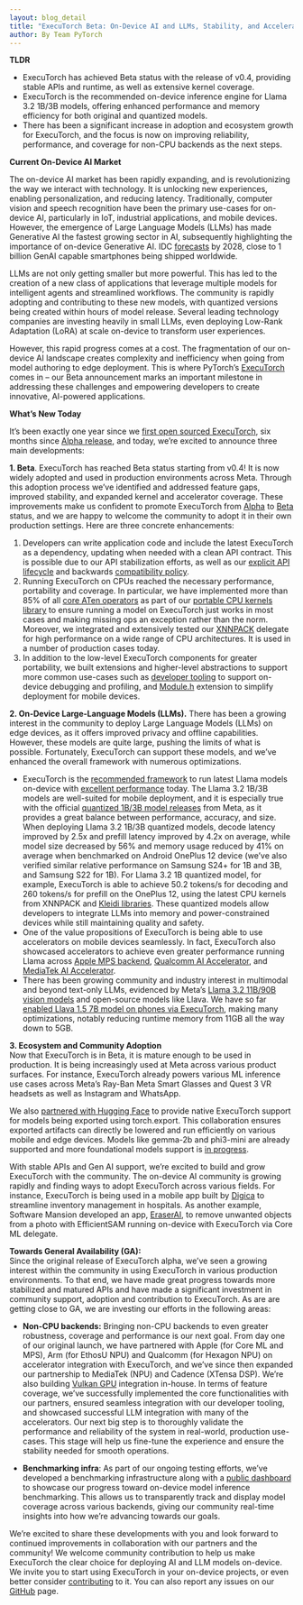 ```yaml
---
layout: blog_detail
title: "ExecuTorch Beta: On-Device AI and LLMs, Stability, and Acceleration with Partners"
author: By Team PyTorch
---
```


**TLDR**

* ExecuTorch has achieved Beta status with the release of v0.4, providing stable APIs and runtime, as well as extensive kernel coverage.  
* ExecuTorch is the recommended on-device inference engine for Llama 3.2 1B/3B models, offering enhanced performance and memory efficiency for both original and quantized models.  
* There has been a significant increase in adoption and ecosystem growth for ExecuTorch, and the focus is now on improving reliability, performance, and coverage for non-CPU backends as the next steps.

**Current On-Device AI Market**

The on-device AI market has been rapidly expanding, and is revolutionizing the way we interact with technology. It is unlocking new experiences, enabling personalization, and reducing latency. Traditionally, computer vision and speech recognition have been the primary use-cases for on-device AI, particularly in IoT, industrial applications, and mobile devices. However, the emergence of Large Language Models (LLMs) has made Generative AI the fastest growing sector in AI, subsequently highlighting the importance of on-device Generative AI. IDC [forecasts](https://www.idc.com/getdoc.jsp?containerId=prUS52478124) by 2028, close to 1 billion GenAI capable smartphones being shipped worldwide.

LLMs are not only getting smaller but more powerful. This has led to the creation of a new class of applications that leverage multiple models for intelligent agents and streamlined workflows. The community is rapidly adopting and contributing to these new models, with quantized versions being created within hours of model release. Several leading technology companies are investing heavily in small LLMs, even deploying Low-Rank Adaptation (LoRA) at scale on-device to transform user experiences.

However, this rapid progress comes at a cost. The fragmentation of our on-device AI landscape creates complexity and inefficiency when going from model authoring to edge deployment. This is where PyTorch’s [ExecuTorch](https://github.com/pytorch/executorch) comes in – our Beta announcement marks an important milestone in addressing these challenges and empowering developers to create innovative, AI-powered applications.

**What’s New Today**

It’s been exactly one year since we [first open sourced ExecuTorch](https://pytorch.org/blog/pytorch-edge/), six months since [Alpha release](https://pytorch.org/blog/executorch-alpha/), and today, we’re excited to announce three main developments: 

**1\. Beta**. ExecuTorch has reached Beta status starting from v0.4\! It is now widely adopted and used in production environments across Meta. Through this adoption process we’ve identified and addressed feature gaps, improved stability, and expanded kernel and accelerator coverage. These improvements make us confident to promote ExecuTorch from [Alpha](https://github.com/pytorch/executorch/releases/tag/v0.2.0) to [Beta](https://github.com/pytorch/executorch/releases/tag/v0.4.0) status, and we are happy to welcome the community to adopt it in their own production settings. Here are three concrete enhancements:  
 

1. Developers can write application code and include the latest ExecuTorch as a dependency, updating when needed with a clean API contract. This is possible due to our API stabilization efforts, as well as our [explicit API lifecycle](https://pytorch.org/executorch/main/api-life-cycle.html) and backwards [compatibility policy](https://github.com/pytorch/executorch/blob/main/runtime/COMPATIBILITY.md).  
2. Running ExecuTorch on CPUs reached the necessary performance, portability and coverage. In particular, we have implemented more than 85% of all [core ATen operators](https://pytorch.org/executorch/main/ir-ops-set-definition.html) as part of our [portable CPU kernels library](https://pytorch.org/executorch/stable/kernel-library-overview.html) to ensure running a model on ExecuTorch just works in most cases and making missing ops an exception rather than the norm. Moreover, we integrated and extensively tested our [XNNPACK](https://pytorch.org/executorch/main/native-delegates-executorch-xnnpack-delegate.html) delegate for high performance on a wide range of CPU architectures. It is used in a number of production cases today.  
3. In addition to the low-level ExecuTorch components for greater portability, we built extensions and higher-level abstractions to support more common use-cases such as [developer tooling](https://pytorch.org/executorch/main/devtools-overview.html) to support on-device debugging and profiling, and [Module.h](https://pytorch.org/executorch/main/extension-module.html) extension to simplify deployment for mobile devices.

**2\. On-Device Large-Language Models (LLMs).** There has been a growing interest in the community to deploy Large Language Models (LLMs) on edge devices, as it offers improved privacy and offline capabilities. However, these models are quite large, pushing the limits of what is possible. Fortunately, ExecuTorch can support these models, and we’ve enhanced the overall framework with numerous optimizations.

- ExecuTorch is the [recommended framework](https://www.llama.com/docs/model-cards-and-prompt-formats/llama3_2/#-inference-with-lightweight-models-) to run latest Llama models on-device with [excellent performance](https://www.llama.com/docs/model-cards-and-prompt-formats/llama3_2/#-inference-with-lightweight-models-) today. The Llama 3.2 1B/3B models are well-suited for mobile deployment, and it is especially true with the official [quantized 1B/3B model releases](https://ai.meta.com/blog/meta-llama-quantized-lightweight-models/) from Meta, as it provides a great balance between performance, accuracy, and size. When deploying Llama 3.2 1B/3B quantized models, decode latency improved by 2.5x and prefill latency improved by 4.2x on average, while model size decreased by 56% and memory usage reduced by 41% on average when benchmarked on Android OnePlus 12 device (we’ve also verified similar relative performance on Samsung S24+ for 1B and 3B, and Samsung S22 for 1B). For Llama 3.2 1B quantized model, for example, ExecuTorch is able to achieve 50.2 tokens/s for decoding and 260 tokens/s for prefill on the OnePlus 12, using the latest CPU kernels from XNNPACK and [Kleidi libraries](https://community.arm.com/arm-community-blogs/b/ai-and-ml-blog/posts/llm-inference-llama-quantized-models-executorch-kleidiai). These quantized models allow developers to integrate LLMs into memory and power-constrained devices while still maintaining quality and safety.  
- One of the value propositions of ExecuTorch is being able to use accelerators on mobile devices seamlessly. In fact, ExecuTorch also showcased accelerators to achieve even greater performance running Llama across [Apple MPS backend](https://github.com/pytorch/executorch/blob/main/examples/demo-apps/apple_ios/LLaMA/docs/delegates/mps_README.md), [Qualcomm AI Accelerator](https://github.com/pytorch/executorch/blob/main/examples/demo-apps/android/LlamaDemo/docs/delegates/qualcomm_README.md), and [MediaTek AI Accelerator](https://github.com/pytorch/executorch/blob/main/examples/demo-apps/android/LlamaDemo/docs/delegates/mediatek_README.md).  
- There has been growing community and industry interest in multimodal and beyond text-only LLMs, evidenced by Meta’s [Llama 3.2 11B/90B vision models](https://ai.meta.com/blog/llama-3-2-connect-2024-vision-edge-mobile-devices/) and open-source models like Llava. We have so far [enabled Llava 1.5 7B model on phones via ExecuTorch](https://github.com/pytorch/executorch/tree/main/examples/models/llava), making many optimizations, notably reducing runtime memory from 11GB all the way down to 5GB.


**3\. Ecosystem and Community Adoption**  
Now that ExecuTorch is in Beta, it is mature enough to be used in production. It is being increasingly used at Meta across various product surfaces. For instance, ExecuTorch already powers various ML inference use cases across Meta’s Ray-Ban Meta Smart Glasses and Quest 3 VR headsets as well as Instagram and WhatsApp.

We also [partnered with Hugging Face](https://huggingface.co/docs/transformers/main/en/main_classes/executorch) to provide native ExecuTorch support for models being exported using torch.export. This collaboration ensures exported artifacts can directly be lowered and run efficiently on various mobile and edge devices. Models like gemma-2b and phi3-mini are already supported and more foundational models support is [in progress](https://github.com/huggingface/transformers/issues/32253). 

With stable APIs and Gen AI support, we’re excited to build and grow ExecuTorch with the community. The on-device AI community is growing rapidly and finding ways to adopt ExecuTorch across various fields. For instance, ExecuTorch is being used in a mobile app built by [Digica](https://digica.com/) to streamline inventory management in hospitals. As another example, Software Mansion developed an app, [EraserAI](https://blog.swmansion.com/eraserai-how-to-create-efficient-app-for-edge-device-04f09aa8072f), to remove unwanted objects from a photo with EfficientSAM running on-device with ExecuTorch via Core ML delegate.

**Towards General Availability (GA):**  
Since the original release of ExecuTorch alpha, we’ve seen a growing interest within the community in using ExecuTorch in various production environments. To that end, we have made great progress towards more stabilized and matured APIs and have made a significant investment in community support, adoption and contribution to ExecuTorch. As are are getting close to GA, we are investing our efforts in the following areas:

- **Non-CPU backends:** Bringing non-CPU backends to even greater robustness, coverage and performance is our next goal. From day one of our original launch, we have partnered with Apple (for Core ML and MPS), Arm (for EthosU NPU) and Qualcomm (for Hexagon NPU) on accelerator integration with ExecuTorch, and we’ve since then expanded our partnership to MediaTek (NPU) and Cadence (XTensa DSP). We’re also building [Vulkan GPU](https://pytorch.org/executorch/stable/native-delegates-executorch-vulkan-delegate.html) integration in-house. In terms of feature coverage, we’ve successfully implemented the core functionalities with our partners, ensured seamless integration with our developer tooling, and showcased successful LLM integration with many of the accelerators. Our next big step is to thoroughly validate the performance and reliability of the system in real-world, production use-cases. This stage will help us fine-tune the experience and ensure the stability needed for smooth operations.

- **Benchmarking infra**: As part of our ongoing testing efforts, we’ve developed a benchmarking infrastructure along with a [public dashboard](https://hud.pytorch.org/benchmark/llms?repoName=pytorch%2Fexecutorch) to showcase our progress toward on-device model inference benchmarking. This allows us to transparently track and display model coverage across various backends, giving our community real-time insights into how we’re advancing towards our goals. 


We’re excited to share these developments with you and look forward to continued improvements in collaboration with our partners and the community\! We welcome community contribution to help us make ExecuTorch the clear choice for deploying AI and LLM models on-device. We invite you to start using ExecuTorch in your on-device projects, or even better consider [contributing](https://github.com/pytorch/executorch/blob/main/CONTRIBUTING.md) to it. You can also report any issues on our [GitHub](https://github.com/pytorch/executorch/issues) page.    
